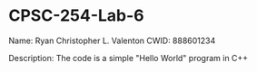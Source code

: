 # CPSC-254-Lab-6
Name: Ryan Christopher L. Valenton
CWID: 888601234

Description: The code is a simple "Hello World" program in C++